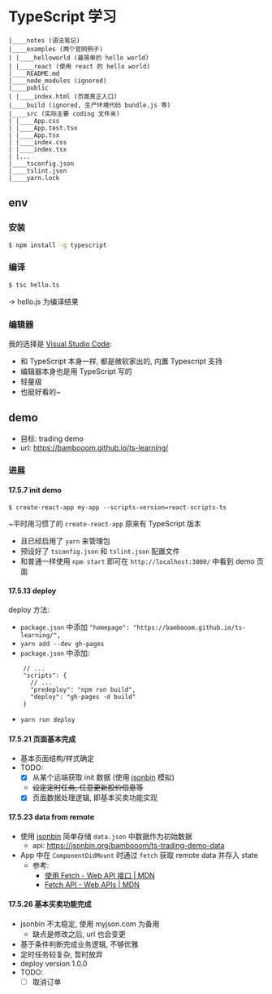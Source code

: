 # TypeScript 学习

```
|____notes (语法笔记)
|____examples (两个官网例子)
| |____helloworld (最简单的 hello world)
| |____react (使用 react 的 hello world)
|____README.md
|____node_modules (ignored)
|____public
| |____index.html (页面真正入口)
|____build (ignored, 生产环境代码 bundle.js 等)
|____src (实际主要 coding 文件夹)
| |____App.css
| |____App.test.tsx
| |____App.tsx
| |____index.css
| |____index.tsx
| |...
|____tsconfig.json
|____tslint.json
|____yarn.lock
```

## env
### 安装
```bash
$ npm install -g typescript
```
### 编译
```bash
$ tsc hello.ts
```
-> hello.js 为编译结果

### 编辑器
我的选择是 [Visual Studio Code](https://code.visualstudio.com/):
- 和 TypeScript 本身一样, 都是微软家出的, 内置 Typescript 支持
- 编辑器本身也是用 TypeScript 写的
- 轻量级
- 也挺好看的~

## demo
- 目标: trading demo
- url: https://bambooom.github.io/ts-learning/

### 进展
#### 17.5.7 init demo

```
$ create-react-app my-app --scripts-version=react-scripts-ts
```

~平时用习惯了的 `create-react-app` 原来有 TypeScript 版本
- 且已经启用了 `yarn` 来管理包
- 预设好了 `tsconfig.json` 和 `tslint.json` 配置文件
- 和普通一样使用 `npm start` 即可在 `http://localhost:3000/` 中看到 demo 页面

#### 17.5.13 deploy

deploy 方法:
- `package.json` 中添加 `"homepage": "https://bambooom.github.io/ts-learning/",`
- `yarn add --dev gh-pages`
- `package.json` 中添加:
```
    // ...
    "scripts": {
      // ...
      "predeploy": "npm run build",
      "deploy": "gh-pages -d build"
    }
```
- `yarn run deploy`

#### 17.5.21 页面基本完成
- 基本页面结构/样式确定
- TODO:
  - [x] 从某个远端获取 init 数据 (使用 [jsonbin](https://jsonbin.org/) 模拟)
  - ~~设定定时任务, 任意更新股价信息等~~
  - [x] 页面数据处理逻辑, 即基本买卖功能实现

#### 17.5.23 data from remote
- 使用 [jsonbin](https://jsonbin.org/) 简单存储 `data.json` 中数据作为初始数据
  - api: https://jsonbin.org/bambooom/ts-trading-demo-data
- App 中在 `ComponentDidMount` 时通过 `fetch` 获取 remote data 并存入 state
  - 参考: 
    * [使用 Fetch - Web API 接口 | MDN](https://developer.mozilla.org/zh-CN/docs/Web/API/Fetch_API/Using_Fetch)
    * [Fetch API - Web APIs | MDN](https://developer.mozilla.org/en-US/docs/Web/API/Fetch_API)

#### 17.5.26 基本买卖功能完成
- jsonbin 不太稳定, 使用 myjson.com 为备用
  - 缺点是修改之后, url 也会变更
- 基于条件判断完成业务逻辑, 不够优雅
- 定时任务较复杂, 暂时放弃
- deploy version 1.0.0
- TODO:
  - [ ] 取消订单